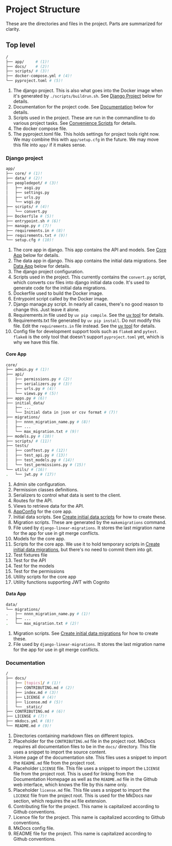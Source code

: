 # Project Structure

These are the directories and files in the project. Parts are summarized for clarity.

## Top level

```bash
/
├── app/     # (1)!
├── docs/    # (2)!
├── scripts/ # (3)!
├── docker-compose.yml # (4)!
└── pyproject.toml # (5)!
```

1. The django project. This is also what goes into the Docker image when it's generated by `./scripts/buildrun.sh`. See [Django Project](#django-project) below for details.
1. Documentation for the project code. See [Documentation](#documentation) below for details.
1. Scripts used in the project. These are run in the commandline to do various project tasks. See [Convenience Scripts](scripts.md) for details.
1. The docker compose file.
1. The pyproject.toml file. This holds settings for project tools right now. We may combine this with `app/setup.cfg` in the future. We may move this file into `app/` if it makes sense.

### Django project

```bash
app/
├── core/ # (1)!
├── data/ # (2)!
├── peopledepot/ # (3)!
│   ├── asgi.py
│   ├── settings.py
│   ├── urls.py
│   └── wsgi.py
├── scripts/ # (4)!
│   └── convert.py
├── Dockerfile # (5)!
├── entrypoint.sh # (6)!
├── manage.py # (7)!
├── requirements.in # (8)!
├── requirements.txt # (9)!
└── setup.cfg # (10)!
```

1. The core app in django. This app contains the API and models. See [Core App](#core-app) below for details.
1. The data app in django. This app contains the initial data migrations. See [Data App](#data-app) below for details.
1. The django project configuration.
1. Scripts used in the project. This currently contains the `convert.py` script, which converts csv files into django initial data code. It's used to generate code for the initial data migrations.
1. Dockerfile used to build the Docker image.
1. Entrypoint script called by the Docker image.
1. Django manage.py script. In nearly all cases, there's no good reason to change this. Just leave it alone.
1. Requirements.in file used by `uv pip compile`. See the [uv tool](uv.md) for details.
1. Requirements.txt file generated by `uv pip install`. Do not modify this file. Edit the `requirements.in` file instead. See the [uv tool](uv.md) for details.
1. Config file for development support tools such as `flake8` and `pytest`. `flake8` is the only tool that doesn't support `pyproject.toml` yet, which is why we have this file.

#### Core App

```bash
core/
├── admin.py # (1)!
├── api/
│   ├── permissions.py # (2)!
│   ├── serializers.py # (3)!
│   ├── urls.py # (4)!
│   └── views.py # (5)!
├── apps.py # (6)!
├── initial_data/
│   ├── ...
│   └── Initial data in json or csv format # (7)!
├── migrations/
│   ├── nnnn_migration_name.py # (8)!
│   ├── ...
│   └── max_migration.txt # (9)!
├── models.py # (10)!
├── scripts/ # (11)!
├── tests/
│   ├── conftest.py # (12)!
│   ├── test_api.py # (13)!
│   ├── test_models.py # (14)!
│   └── test_permissions.py # (15)!
└── utils/ # (16)!
.   └── jwt.py # (17)!
```

1. Admin site configuration.
1. Permission classes definitions.
1. Serializers to control what data is sent to the client.
1. Routes for the API.
1. Views to retrieve data for the API.
1. [AppConfig](https://docs.djangoproject.com/en/stable/ref/applications/#application-configuration) for the core app.
1. Initial data scripts. See [Create initial data scripts](create-initial-data-migrations.md) for how to create these.
1. Migration scripts. These are generated by the `makemigrations` command.
1. File used by `django-linear-migrations`. It stores the last migration name for the app for use in git merge conflicts.
1. Models for the core app.
1. Scripts for the core app. We use it to hold temporary scripts in [Create initial data migrations](create-initial-data-migrations.md), but there's no need to commit them into git.
1. Test fixtures file
1. Test for the API
1. Test for the models
1. Test for the permissions
1. Utility scripts for the core app
1. Utility functions supporting JWT with Cognito

#### Data App

```bash
data/
└── migrations/
.   ├── nnnn_migration_name.py # (1)!
.   ├── ...
.   └── max_migration.txt # (2)!
```

1. Migration scripts. See [Create initial data migrations](create-initial-data-migrations.md) for how to create these.
1. File used by `django-linear-migrations`. It stores the last migration name for the app for use in git merge conflicts.

### Documentation

```bash
/
├── docs/
│   ├── [topics]/ # (1)!
│   ├── CONTRIBUTING.md # (2)!
│   ├── index.md # (3)!
│   ├── LICENSE # (4)!
│   ├── license.md # (5)!
│   └── _static/
├── CONTRIBUTING.md # (6)!
├── LICENSE # (7)!
├── mkdocs.yml # (8)!
└── README.md # (9)!
```

1. Directories containing markdown files on different topics.
1. Placeholder for the `CONTRIBUTING.md` file in the project root. MkDocs requires all documentation files to be in the `docs/` directory. This file uses a snippet to import the source content.
1. Home page of the documentation site. This files uses a snippet to import the `README.md` file from the project root.
1. Placeholder `LICENSE` file. This file uses a snippet to import the `LICENSE` file from the project root. This is used for linking from the Documentation Homepage as well as the `README.md` file in the Github web interface, which knows the file by this name only.
1. Placeholder `license.md` file. This file uses a snippet to import the `LICENSE` file from the project root. This is used for the MkDocs nav section, which requires the `md` file extension.
1. Contributing file for the project. This name is capitalized according to Github conventions.
1. Licence file for the project. This name is capitalized according to Github conventions.
1. MkDocs config file.
1. README file for the project. This name is capitalized according to Github conventions.
